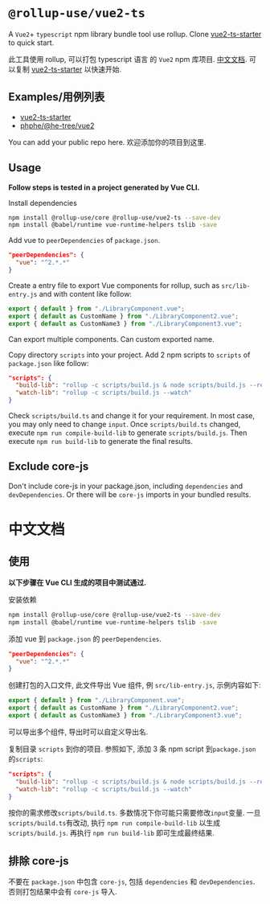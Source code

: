 # `@rollup-use/vue2-ts`

A `Vue2`+ `typescript` npm library bundle tool use rollup. Clone [vue2-ts-starter](../vue2-ts-starter) to quick start.

此工具使用 rollup, 可以打包 typescript 语言 的 `Vue2` npm 库项目. [中文文档](#zh). 可以复制 [vue2-ts-starter](../vue2-ts-starter) 以快速开始.

## Examples/用例列表

- [vue2-ts-starter](../vue2-ts-starter)
- [phphe/@he-tree/vue2](https://github.com/phphe/he-tree/tree/master/packages/vue2)

You can add your public repo here. 欢迎添加你的项目到这里.

## Usage

**Follow steps is tested in a project generated by Vue CLI.**

Install dependencies

```sh
npm install @rollup-use/core @rollup-use/vue2-ts --save-dev
npm install @babel/runtime vue-runtime-helpers tslib -save
```

Add vue to `peerDependencies` of `package.json`.

```json
"peerDependencies": {
  "vue": "^2.*.*"
}
```

Create a entry file to export Vue components for rollup, such as `src/lib-entry.js` and with content like follow:

```js
export { default } from "./LibraryComponent.vue";
export { default as CustomName } from "./LibraryComponent2.vue";
export { default as CustomName3 } from "./LibraryComponent3.vue";
```

Can export multiple components. Can custom exported name.

Copy directory `scripts` into your project. Add 2 npm scripts to `scripts` of `package.json` like follow:

```json
"scripts": {
  "build-lib": "rollup -c scripts/build.js & node scripts/build.js --report",
  "watch-lib": "rollup -c scripts/build.js --watch"
}
```

Check `scripts/build.ts` and change it for your requirement. In most case, you may only need to change `input`. Once `scripts/build.ts` changed, execute `npm run compile-build-lib` to generate `scripts/build.js`. Then execute `npm run build-lib` to generate the final results.

## Exclude core-js

Don't include core-js in your package.json, including `dependencies` and `devDependencies`. Or there will be `core-js` imports in your bundled results.

# 中文文档<a name="zh"></a>

## 使用

**以下步骤在 Vue CLI 生成的项目中测试通过.**

安装依赖

```sh
npm install @rollup-use/core @rollup-use/vue2-ts --save-dev
npm install @babel/runtime vue-runtime-helpers tslib -save
```

添加 vue 到 `package.json` 的 `peerDependencies`.

```json
"peerDependencies": {
  "vue": "^2.*.*"
}
```

创建打包的入口文件, 此文件导出 Vue 组件, 例 `src/lib-entry.js`, 示例内容如下:

```js
export { default } from "./LibraryComponent.vue";
export { default as CustomName } from "./LibraryComponent2.vue";
export { default as CustomName3 } from "./LibraryComponent3.vue";
```

可以导出多个组件, 导出时可以自定义导出名.

复制目录 `scripts` 到你的项目. 参照如下, 添加 3 条 npm script 到`package.json`的`scripts`:

```json
"scripts": {
  "build-lib": "rollup -c scripts/build.js & node scripts/build.js --report",
  "watch-lib": "rollup -c scripts/build.js --watch"
}
```

按你的需求修改`scripts/build.ts`. 多数情况下你可能只需要修改`input`变量. 一旦`scripts/build.ts`有改动, 执行 `npm run compile-build-lib` 以生成 `scripts/build.js`. 再执行 `npm run build-lib` 即可生成最终结果.

## 排除 core-js

不要在 `package.json` 中包含 `core-js`, 包括 `dependencies` 和 `devDependencies`. 否则打包结果中会有 `core-js` 导入.
